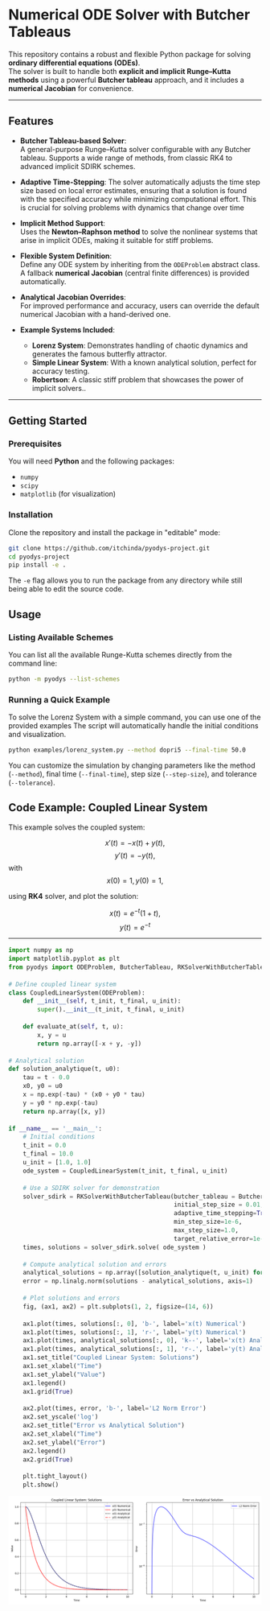 # Numerical ODE Solver with Butcher Tableaus

This repository contains a robust and flexible Python package for solving **ordinary differential equations (ODEs)**.  
The solver is built to handle both **explicit and implicit Runge–Kutta methods** using a powerful **Butcher tableau** approach, and it includes a **numerical Jacobian** for convenience.

---

## Features

- **Butcher Tableau-based Solver**:  
  A general-purpose Runge–Kutta solver configurable with any Butcher tableau. Supports a wide range of methods, from classic RK4 to advanced implicit SDIRK schemes.

- **Adaptive Time-Stepping**: 
  The solver automatically adjusts the time step size based on    local error estimates, ensuring that a solution is found with the specified accuracy while minimizing computational effort. This is crucial for solving problems with dynamics that change over time

- **Implicit Method Support**:  
  Uses the **Newton–Raphson method** to solve the nonlinear systems that arise in implicit ODEs, making it suitable for stiff problems.

- **Flexible System Definition**:  
  Define any ODE system by inheriting from the `ODEProblem` abstract class. A fallback **numerical Jacobian** (central finite differences) is provided automatically.

- **Analytical Jacobian Overrides**:  
  For improved performance and accuracy, users can override the default numerical Jacobian with a hand-derived one.

- **Example Systems Included**:
  - **Lorenz System**: Demonstrates handling of chaotic dynamics and generates the famous butterfly attractor.  
  - **Simple Linear System**: With a known analytical solution, perfect for accuracy testing.
  - **Robertson**: A classic stiff problem that showcases the power of implicit solvers..
---

## Getting Started

### Prerequisites

You will need **Python** and the following packages:

- `numpy`  
- `scipy`  
- `matplotlib` (for visualization)

### Installation

Clone the repository and install the package in "editable" mode:


```bash
git clone https://github.com/itchinda/pyodys-project.git
cd pyodys-project
pip install -e .

```

The `-e` flag allows you to run the package from any directory while still being able to edit the source code.

## Usage

### Listing Available Schemes

You can list all the available Runge-Kutta schemes directly from the command line:

```bash
python -m pyodys --list-schemes
```

### Running a Quick Example

To solve the Lorenz System with a simple command, you can use one of the provided examples The script will automatically handle the initial conditions and visualization.

```bash
python examples/lorenz_system.py --method dopri5 --final-time 50.0
```

You can customize the simulation by changing parameters like the method (`--method`), final time (`--final-time`), step size (`--step-size`), and tolerance (`--tolerance`).

## Code Example: Coupled Linear System

This example solves the coupled system:

$$ x'(t) = -x(t) + y(t),$$
$$ y'(t) = -y(t), $$
with $$ x(0) = 1, y(0) = 1, $$

using **RK4** solver, and plot the solution:

$$x(t) = e^{-t}  (1 + t),  $$
$$y(t) = e^{-t}$$

---

```python
import numpy as np
import matplotlib.pyplot as plt
from pyodys import ODEProblem, ButcherTableau, RKSolverWithButcherTableau

# Define coupled linear system
class CoupledLinearSystem(ODEProblem):
    def __init__(self, t_init, t_final, u_init):
        super().__init__(t_init, t_final, u_init)
    
    def evaluate_at(self, t, u):
        x, y = u
        return np.array([-x + y, -y])

# Analytical solution
def solution_analytique(t, u0):
    tau = t - 0.0
    x0, y0 = u0
    x = np.exp(-tau) * (x0 + y0 * tau)
    y = y0 * np.exp(-tau)
    return np.array([x, y])

if __name__ == '__main__':
    # Initial conditions
    t_init = 0.0
    t_final = 10.0
    u_init = [1.0, 1.0]
    ode_system = CoupledLinearSystem(t_init, t_final, u_init)

    # Use a SDIRK solver for demonstration
    solver_sdirk = RKSolverWithButcherTableau(butcher_tableau = ButcherTableau.from_name('sdirk_hairer_norsett_wanner_45'),
                                              initial_step_size = 0.01,
                                              adaptive_time_stepping=True,
                                              min_step_size=1e-6,
                                              max_step_size=1.0,
                                              target_relative_error=1e-6)
    times, solutions = solver_sdirk.solve( ode_system )

    # Compute analytical solution and errors
    analytical_solutions = np.array([solution_analytique(t, u_init) for t in times])
    error = np.linalg.norm(solutions - analytical_solutions, axis=1)

    # Plot solutions and errors
    fig, (ax1, ax2) = plt.subplots(1, 2, figsize=(14, 6))

    ax1.plot(times, solutions[:, 0], 'b-', label='x(t) Numerical')
    ax1.plot(times, solutions[:, 1], 'r-', label='y(t) Numerical')
    ax1.plot(times, analytical_solutions[:, 0], 'k--', label='x(t) Analytical')
    ax1.plot(times, analytical_solutions[:, 1], 'r-.', label='y(t) Analytical')
    ax1.set_title("Coupled Linear System: Solutions")
    ax1.set_xlabel("Time")
    ax1.set_ylabel("Value")
    ax1.legend()
    ax1.grid(True)

    ax2.plot(times, error, 'b-', label='L2 Norm Error')
    ax2.set_yscale('log')
    ax2.set_title("Error vs Analytical Solution")
    ax2.set_xlabel("Time")
    ax2.set_ylabel("Error")
    ax2.legend()
    ax2.grid(True)

    plt.tight_layout()
    plt.show()

```

![Quick Example Output Figures](examples/figures/quick_example.png)
